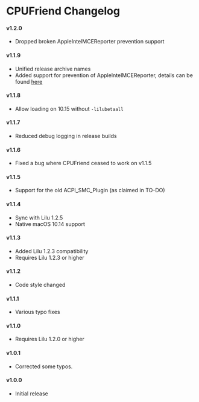 CPUFriend Changelog
===================
#### v1.2.0
- Dropped broken AppleIntelMCEReporter prevention support

#### v1.1.9
- Unified release archive names
- Added support for prevention of AppleIntelMCEReporter, details can be found [here](https://github.com/acidanthera/bugtracker/issues/424#issuecomment-512596034)

#### v1.1.8
- Allow loading on 10.15 without `-lilubetaall`

#### v1.1.7
- Reduced debug logging in release builds

#### v1.1.6
- Fixed a bug where CPUFriend ceased to work on v1.1.5

#### v1.1.5
- Support for the old ACPI_SMC_Plugin (as claimed in TO-DO)

#### v1.1.4
- Sync with Lilu 1.2.5
- Native macOS 10.14 support

#### v1.1.3
- Added Lilu 1.2.3 compatibility
- Requires Lilu 1.2.3 or higher

#### v1.1.2
- Code style changed

#### v1.1.1
- Various typo fixes

#### v1.1.0
- Requires Lilu 1.2.0 or higher

#### v1.0.1
- Corrected some typos.

#### v1.0.0
- Initial release
